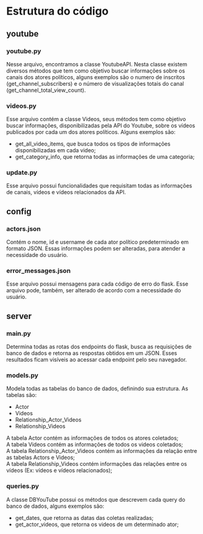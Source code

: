# Estrutura do código

## youtube

### youtube.py

Nesse arquivo, encontramos a classe YoutubeAPI. Nesta classe existem diversos métodos que tem como objetivo buscar informações sobre os canais dos atores políticos, alguns exemplos são o numero de inscritos (get_channel_subscribers) e o número de visualizações totais do canal (get_channel_total_view_count).

### videos.py  
Esse arquivo contém a classe Videos, seus métodos tem como objetivo buscar informações, disponibilizadas pela API do Youtube, sobre os vídeos publicados por cada um dos atores políticos. Alguns exemplos são:
* get_all_video_items, que busca todos os tipos de informações disponibilizadas em cada video;
* get_category_info, que retorna todas as informações de uma categoria;

### update.py
Esse arquivo possui funcionalidades que requisitam todas as informações de canais, vídeos e vídeos relacionados da API.


## config

### actors.json

Contém o nome, id e username de cada ator político predeterminado em formato JSON. Essas informações podem ser alteradas, para atender a necessidade do usuário.

### error_messages.json
Esse arquivo possui mensagens para cada código de erro do flask. Esse arquivo pode, também, ser alterado de acordo com a necessidade do usuário.

## server

### main.py
Determina todas as rotas dos endpoints do flask, busca as requisições de banco de dados e retorna as respostas obtidos em um JSON. Esses resultados ficam visíveis ao acessar cada endpoint pelo seu navegador.

### models.py
Modela todas as tabelas do banco de dados, definindo sua estrutura. As tabelas são:
* Actor
* Videos
* Relationship_Actor_Videos
* Relationship_Videos

A tabela Actor contém as informações de todos os atores coletados;<br />
A tabela Videos contém as informações de todos os videos coletados;<br />
A tabela Relationship_Actor_Videos contém as informações da relação entre as tabelas Actors e Videos;<br />
A tabela Relationship_Videos contém informações das relações entre os vídeos (Ex: vídeos e vídeos relacionados);<br />

### queries.py
A classe DBYouTube possui os métodos que descrevem cada query do banco de dados, alguns exemplos são:
* get_dates, que retorna as datas das coletas realizadas;
* get_actor_videos, que retorna os videos de um determinado ator;
